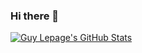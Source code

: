 ### Hi there 👋

[![Guy Lepage's GitHub Stats](https://github-readme-stats-guylepage3.vercel.app/api?username=guylepage3&show_icons=true&bg_color=ffffff&title_color=000000&icon_color=000000&text_color=000000&=true&count_private=true&include_all_commits=true&hide=contribs&custom_title=GitHub%20Stats&ring_color=3f84e4)](https://github.com/guylepage3/github-readme-stats)

<!--
**guylepage3/guylepage3** is a ✨ _special_ ✨ repository because its `README.md` (this file) appears on your GitHub profile.

Here are some ideas to get you started:

- 🔭 I’m currently working on ...
- 🌱 I’m currently learning ...
- 👯 I’m looking to collaborate on ...
- 🤔 I’m looking for help with ...
- 💬 Ask me about ...
- 📫 How to reach me: ...
- 😄 Pronouns: ...
- ⚡ Fun fact: ...
-->

